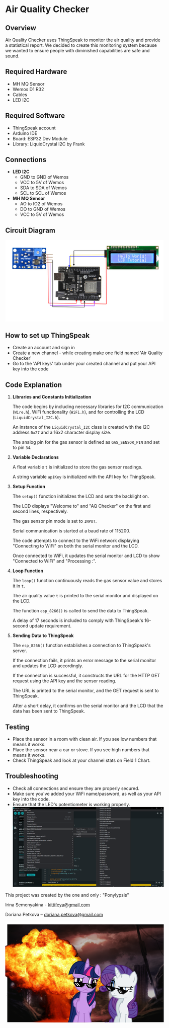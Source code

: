 
<body>
    <h1>Air Quality Checker</h1>
    <div class="section">
        <h2>Overview</h2>
        <p>Air Quality Checker uses ThingSpeak to monitor the air quality and provide a statistical report. We decided to create this monitoring system because we wanted to ensure people with diminished capabilities are safe and sound.</p>
    </div>
    <div class="section">
        <h2>Required Hardware</h2>
        <ul>
            <li>MH MQ Sensor</li>
            <li>Wemos D1 R32</li>
            <li>Cables</li>
            <li>LED I2C</li>
        </ul>
    </div>
    <div class="section">
        <h2>Required Software</h2>
        <ul>
            <li>ThingSpeak account</li>
            <li>Arduino IDE</li>
            <li>Board: ESP32 Dev Module</li>
            <li>Library: LiquidCrystal I2C by Frank</li>
        </ul>
    </div>
    <div class="section">
        <h2>Connections</h2>
        <ul>
            <li><strong>LED I2C</strong>
                <ul>
                    <li>GND to GND of Wemos</li>
                    <li>VCC to 5V of Wemos</li>
                    <li>SDA to SDA of Wemos</li>
                    <li>SCL to SCL of Wemos</li>
                </ul>
            </li>
            <li><strong>MH MQ Sensor</strong>
                <ul>
                    <li>AO to IO2 of Wemos</li>
                    <li>DO to GND of Wemos</li>
                    <li>VCC to 5V of Wemos</li>
                </ul>
            </li>
        </ul>
    </div>
    <div class="section">
        <h2>Circuit Diagram</h2>
      <img src="Group 2.png" alt="what to do">
    </div>
    <div class="section">
        <h2>How to set up ThingSpeak</h2>
        <ul>
            <li>Create an account and sign in</li>
            <li>Create a new channel - while creating make one field named 'Air Quality Checker'</li>
            <li>Go to the 'API keys' tab under your created channel and put your API key into the code</li>
        </ul>
    </div>
    <div class="section">
        <h2>Code Explanation</h2>
        <ol>
            <li><strong>Libraries and Constants Initialization</strong>
                <p>The code begins by including necessary libraries for I2C communication (<code>Wire.h</code>), WiFi functionality (<code>WiFi.h</code>), and for controlling the LCD (<code>LiquidCrystal_I2C.h</code>).</p>
                <p>An instance of the <code>LiquidCrystal_I2C</code> class is created with the I2C address <code>0x27</code> and a 16x2 character display size.</p>
                <p>The analog pin for the gas sensor is defined as <code>GAS_SENSOR_PIN</code> and set to pin <code>34</code>.</p>
            </li>
            <li><strong>Variable Declarations</strong>
                <p>A float variable <code>t</code> is initialized to store the gas sensor readings.</p>
                <p>A string variable <code>apiKey</code> is initialized with the API key for ThingSpeak.</p>
            </li>
            <li><strong>Setup Function</strong>
                <p>The <code>setup()</code> function initializes the LCD and sets the backlight on.</p>
                <p>The LCD displays "Welcome to" and "AQ Checker" on the first and second lines, respectively.</p>
                <p>The gas sensor pin mode is set to <code>INPUT</code>.</p>
                <p>Serial communication is started at a baud rate of 115200.</p>
                <p>The code attempts to connect to the WiFi network displaying "Connecting to WiFi" on both the serial monitor and the LCD.</p>
                <p>Once connected to WiFi, it updates the serial monitor and LCD to show "Connected to WiFi" and "Processing :".</p>
            </li>
            <li><strong>Loop Function</strong>
                <p>The <code>loop()</code> function continuously reads the gas sensor value and stores it in <code>t</code>.</p>
                <p>The air quality value <code>t</code> is printed to the serial monitor and displayed on the LCD.</p>
                <p>The function <code>esp_8266()</code> is called to send the data to ThingSpeak.</p>
                <p>A delay of 17 seconds is included to comply with ThingSpeak's 16-second update requirement.</p>
            </li>
            <li><strong>Sending Data to ThingSpeak</strong>
                <p>The <code>esp_8266()</code> function establishes a connection to ThingSpeak's server.</p>
                <p>If the connection fails, it prints an error message to the serial monitor and updates the LCD accordingly.</p>
                <p>If the connection is successful, it constructs the URL for the HTTP GET request using the API key and the sensor reading.</p>
                <p>The URL is printed to the serial monitor, and the GET request is sent to ThingSpeak.</p>
                <p>After a short delay, it confirms on the serial monitor and the LCD that the data has been sent to ThingSpeak.</p>
            </li>
        </ol>
    </div>
    <div class="section">
        <h2>Testing</h2>
        <ul>
            <li>Place the sensor in a room with clean air. If you see low numbers that means it works.</li>
            <li>Place the sensor near a car or stove. If you see high numbers that means it works.</li>
            <li>Check ThingSpeak and look at your channel stats on Field 1 Chart.</li>
        </ul>
    </div>
    <div class="section">
        <h2>Troubleshooting</h2>
        <ul>
            <li>Check all connections and ensure they are properly secured.</li>
            <li>Make sure you've added your WiFi name/password, as well as your API key into the code.</li>
            <li>Ensure that the LED's potentiometer is working properly.</li>
             <img src="group 1.png" alt="what to do">
        </ul>
    </div>
    <div class="section contact-info">
        <p>This project was created by the one and only : "Ponylypsis"</p>
        <p>Irina Semenyakina - <a href="mailto:kittifeya@gmail.com">kittifeya@gmail.com</a></p>
        <p>Doriana Petkova – <a href="mailto:doriana.petkova@gmail.com">doriana.petkova@gmail.com</a></p>
         <img src="ponies.png" alt="The team">
    </div>
</body>
</html>
